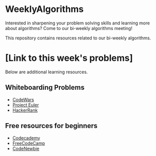 # WeeklyAlgorithms

Interested in sharpening your problem solving skills and learning more about algorithms?
Come to our bi-weekly algorithms meeting!

This repository contains resources related to our bi-weekly algorithms.

# [Link to this week's problems]


Below are additional learning resources.


## Whiteboarding Problems
- [CodeWars](http://www.codewars.com/)
- [Project Euler](https://projecteuler.net/)
- [HackerRank](https://www.hackerrank.com/)

## Free resources for beginners
- [Codecademy](http://codecademy.com)
- [FreeCodeCamp](http://www.freecodecamp.com/)
- [CodeNewbie](http://www.codenewbie.org/)
